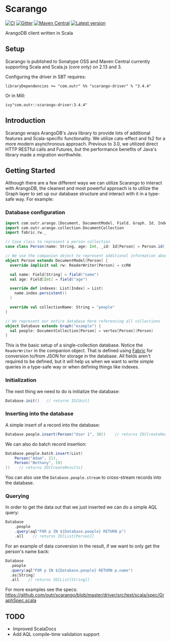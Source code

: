 # Scarango

[![CI](https://github.com/outr/scarango/actions/workflows/ci.yml/badge.svg?branch=master)](https://github.com/outr/scarango/actions/workflows/ci.yml)
[![Gitter](https://badges.gitter.im/Join%20Chat.svg)](https://gitter.im/outr/scarango)
[![Maven Central](https://maven-badges.herokuapp.com/maven-central/com.outr/scarango-driver_2.13/badge.svg)](https://maven-badges.herokuapp.com/maven-central/com.outr/scarango-driver_2.13)
[![Latest version](https://index.scala-lang.org/outr/scarango/scarango-driver/latest.svg)](https://index.scala-lang.org/outr/scarango)

ArangoDB client written in Scala

## Setup

Scarango is published to Sonatype OSS and Maven Central currently supporting Scala and Scala.js (core only) on 2.13 and 3.

Configuring the driver in SBT requires:

```
libraryDependencies += "com.outr" %% "scarango-driver" % "3.4.4"
```

Or in Mill:

```
ivy"com.outr::scarango-driver:3.4.4"
```

## Introduction

Scarango wraps ArangoDB's Java library to provide lots of additional features and Scala-specific functionality. We utilize
cats-effect and fs2 for a more modern asynchronous approach. Previous to 3.0, we utilized direct HTTP RESTful calls and
Futures, but the performance benefits of Java's library made a migration worthwhile.

## Getting Started

Although there are a few different ways we can utilize Scarango to interact with ArangoDB, the cleanest and most powerful
approach is to utilize the Graph layer to set up our database structure and interact with it in a type-safe way. For example:

### Database configuration
```scala
import com.outr.arango.{Document, DocumentModel, Field, Graph, Id, Index}
import com.outr.arango.collection.DocumentCollection
import fabric.rw._

// Case class to represent a person collection
case class Person(name: String, age: Int, _id: Id[Person] = Person.id()) extends Document[Person]

// We use the companion object to represent additional information about the collection
object Person extends DocumentModel[Person] {
  override implicit val rw: ReaderWriter[Person] = ccRW

  val name: Field[String] = field("name")
  val age: Field[Int] = field("age")

  override def indexes: List[Index] = List(
    name.index.persistent()
  )

  override val collectionName: String = "people"
}

// We represent our entire database here referencing all collections
object Database extends Graph("example") {
  val people: DocumentCollection[Person] = vertex[Person](Person)
}
```
This is the basic setup of a single-collection database. Notice the `ReaderWriter` in the companion object. That is defined
using [Fabric](https://github.com/outr/fabric) for conversion to/from JSON for storage in the database. All fields aren't
required to be defined, but it will help us when we want to write simple queries in a type-safe way or when defining things
like indexes.

### Initialization
The next thing we need to do is initialize the database:
```scala
Database.init()   // returns IO[Unit]
```

### Inserting into the database
A simple insert of a record into the database:
```scala
Database.people.insert(Person("User 1", 30))    // returns IO[CreateResult]
```
We can also do batch record insertion:
```scala
Database.people.batch.insert(List(
    Person("Adam", 21),
    Person("Bethany", 19)
))    // returns IO[CreateResults]
```

You can also use the `Database.people.stream` to cross-stream records into the database.

### Querying
In order to get the data out that we just inserted we can do a simple AQL query:
```scala
Database
    .people
    .query(aql"FOR p IN ${Database.people} RETURN p")
    .all    // returns IO[List[Person]]
```

For an example of data conversion in the result, if we want to only get the person's name back:
```scala
Database
  .people
  .query(aql"FOR p IN ${Database.people} RETURN p.name")
  .as[String]
  .all    // returns IO[List[String]]
```

For more examples see the specs: https://github.com/outr/scarango/blob/master/driver/src/test/scala/spec/GraphSpec.scala

## TODO
- Improved ScalaDocs
- Add AQL compile-time validation support